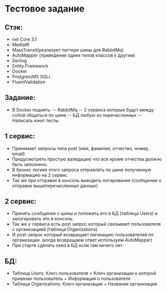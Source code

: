 # Тестовое задание

## Стэк:
- net Core 3.1
- MediatR
- MassTransit(реализует паттерн шины для RabbitMq)
- AutoMapper (приведение одних типов классов к другим)
- Serilog
- Entity Framework
- Docker
- Postgres(MS SQL)
- FluentValidation

## Задание:
- В Docker поднять:
-- RabbitMq
-- 2 сервиса которые будут между собой общаться по шине
-- БД любую из перечисленных
-- Написать юнит тесты
## 1 сервис:
- Принимает запросы типа post (имя, фамилия, отчество, номер, email)
- Предусмотреть простую валидацию что все кроме отчества должно быть заполнено.
- В бизнес логике этого запроса отправлять по шине полученную информацию на 2 сервис.
- Так же при отправке в консоль выводить логирование (сообщение о отправке вышеперечисленных данных)
## 2 сервис:
- Принять сообщение с шины и положить его в БД (таблица Users) и залогировать это в консоль.
- Так же у сервиса есть post запрос который связывает пользователя с организацией (таблица Organizations)
- И post-запрос который возвращает пагинацию пользователей по организации. (когда возвращаем ответ используем AutoMapper)
- При старте сделать seed в БД если там ничего нет.
## БД:
- Таблица Users:
Ключ пользователя + Ключ организации к которой привязан пользователь + Информация о пользователе
- Таблица Organizations:
Ключ организации + Название организации
